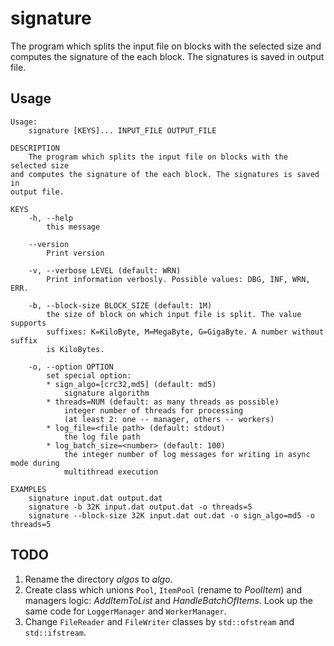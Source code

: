 # signature

The program which splits the input file on blocks with the selected size and
computes the signature of the each block. The signatures is saved in output
file.


## Usage
```
Usage:
    signature [KEYS]... INPUT_FILE OUTPUT_FILE

DESCRIPTION
    The program which splits the input file on blocks with the selected size
and computes the signature of the each block. The signatures is saved in
output file.

KEYS
    -h, --help
        this message

    --version
        Print version

    -v, --verbose LEVEL (default: WRN)
        Print information verbosly. Possible values: DBG, INF, WRN, ERR.

    -b, --block-size BLOCK_SIZE (default: 1M)
        the size of block on which input file is split. The value supports
        suffixes: K=KiloByte, M=MegaByte, G=GigaByte. A number without suffix
        is KiloBytes.

    -o, --option OPTION
        set special option:
        * sign_algo=[crc32,md5] (default: md5)
            signature algorithm
        * threads=NUM (default: as many threads as possible)
            integer number of threads for processing
            (at least 2: one -- manager, others -- workers)
        * log_file=<file path> (default: stdout)
            the log file path
        * log_batch_size=<number> (default: 100)
            the integer number of log messages for writing in async mode during
            multithread execution

EXAMPLES
    signature input.dat output.dat
    signature -b 32K input.dat output.dat -o threads=5
    signature --block-size 32K input.dat out.dat -o sign_algo=md5 -o threads=5
```



## TODO
1. Rename the directory *algos* to *algo*.
2. Create class which unions `Pool`, `ItemPool` (rename to *PoolItem*) and
   managers logic: *AddItemToList* and *HandleBatchOfItems*. Look up the same
   code for `LoggerManager` and `WorkerManager`.
3. Change `FileReader` and `FileWriter` classes by `std::ofstream` and
   `std::ifstream`.

